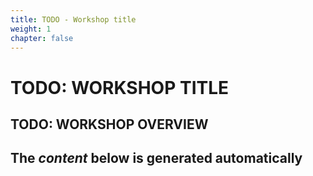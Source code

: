 ```yaml
---
title: TODO - Workshop title
weight: 1
chapter: false
---
```


# TODO: WORKSHOP TITLE

## TODO: WORKSHOP OVERVIEW

## The _content_ below is generated automatically <!-- TODO: Remove -->

